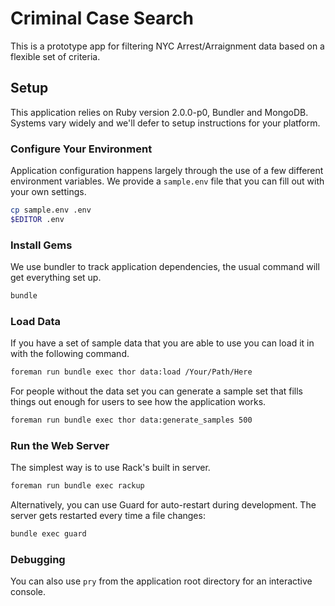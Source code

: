 # Criminal Case Search

This is a prototype app for filtering NYC Arrest/Arraignment data based on
a flexible set of criteria.

## Setup

This application relies on Ruby version 2.0.0-p0, Bundler and MongoDB. Systems vary widely and we'll defer
to setup instructions for your platform.

### Configure Your Environment

Application configuration happens largely through the use of a few different environment variables. We provide
a `sample.env` file that you can fill out with your own settings.
```bash
cp sample.env .env
$EDITOR .env
```

### Install Gems

We use bundler to track application dependencies, the usual command will get everything set up.
```bash
bundle
```

### Load Data

If you have a set of sample data that you are able to use you can load it in with the following command.
```bash
foreman run bundle exec thor data:load /Your/Path/Here
```

For people without the data set you can generate a sample set that fills things out enough for users to
see how the application works.
```bash
foreman run bundle exec thor data:generate_samples 500
```

### Run the Web Server

The simplest way is to use Rack's built in server.
```bash
foreman run bundle exec rackup
```

Alternatively, you can use Guard for auto-restart during development. The server gets restarted every time a file changes:
```bash
bundle exec guard
```

### Debugging
You can also use `pry` from the application root directory for an interactive console.
